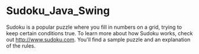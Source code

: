 # Sudoku_Java_Swing
Sudoku is a popular puzzle where you fill in numbers on a grid, trying to keep certain conditions true. To learn more about how Sudoku works, check out http://www.sudoku.com. You'll find a sample puzzle and an explanation of the rules.
